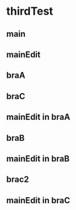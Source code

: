 # thirdTest
## main
## mainEdit
## braA
## braC
## mainEdit in braA
## braB
## mainEdit in braB
## brac2
## mainEdit in braC